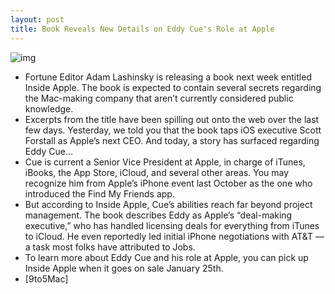 ```yaml
---
layout: post
title: Book Reveals New Details on Eddy Cue's Role at Apple
---
```

![img](http://media.idownloadblog.com/wp-content/uploads/2012/01/eddy-cue.jpg)
* Fortune Editor Adam Lashinsky is releasing a book next week entitled Inside Apple. The book is expected to contain several secrets regarding the Mac-making company that aren’t currently considered public knowledge.
* Excerpts from the title have been spilling out onto the web over the last few days. Yesterday, we told you that the book taps iOS executive Scott Forstall as Apple’s next CEO. And today, a story has surfaced regarding Eddy Cue…
* Cue is current a Senior Vice President at Apple, in charge of iTunes, iBooks, the App Store, iCloud, and several other areas. You may recognize him from Apple’s iPhone event last October as the one who introduced the Find My Friends app.
* But according to Inside Apple, Cue’s abilities reach far beyond project management. The book describes Eddy as Apple’s “deal-making executive,” who has handled licensing deals for everything from iTunes to iCloud. He even reportedly led initial iPhone negotiations with AT&T — a task most folks have attributed to Jobs.
* To learn more about Eddy Cue and his role at Apple, you can pick up Inside Apple when it goes on sale January 25th.
* [9to5Mac]

